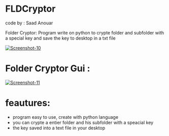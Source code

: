 # FLDCryptor
code by : Saad Anouar                                                                                                                                                      

Folder Cryptor: Program write on python to crypte folder and subfolder with a special key and save the key to desktop in a txt file

<a href="https://ibb.co/s18YY6b"><img src="https://i.ibb.co/wQ5mmwB/Screenshot-10.png" alt="Screenshot-10" border="0"></a>

# Folder Cryptor Gui :

<a href="https://ibb.co/T4Bs7Tv"><img src="https://i.ibb.co/Lxz3cPk/Screenshot-11.png" alt="Screenshot-11" border="0"></a>

# feautures:
- program easy to use, create with python language
- you can crypte a entier folder and his subfolder with a speacial key 
- the key saved into a text file in your desktop

